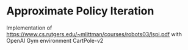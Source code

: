 # Approximate Policy Iteration

Implementation of https://www.cs.rutgers.edu/~mlittman/courses/robots03/lspi.pdf with OpenAI Gym environment CartPole-v2

